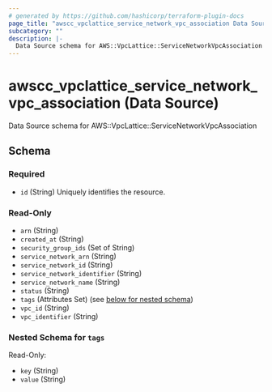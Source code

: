 ```yaml
---
# generated by https://github.com/hashicorp/terraform-plugin-docs
page_title: "awscc_vpclattice_service_network_vpc_association Data Source - terraform-provider-awscc"
subcategory: ""
description: |-
  Data Source schema for AWS::VpcLattice::ServiceNetworkVpcAssociation
---
```


# awscc_vpclattice_service_network_vpc_association (Data Source)

Data Source schema for AWS::VpcLattice::ServiceNetworkVpcAssociation



<!-- schema generated by tfplugindocs -->
## Schema

### Required

- `id` (String) Uniquely identifies the resource.

### Read-Only

- `arn` (String)
- `created_at` (String)
- `security_group_ids` (Set of String)
- `service_network_arn` (String)
- `service_network_id` (String)
- `service_network_identifier` (String)
- `service_network_name` (String)
- `status` (String)
- `tags` (Attributes Set) (see [below for nested schema](#nestedatt--tags))
- `vpc_id` (String)
- `vpc_identifier` (String)

<a id="nestedatt--tags"></a>
### Nested Schema for `tags`

Read-Only:

- `key` (String)
- `value` (String)
